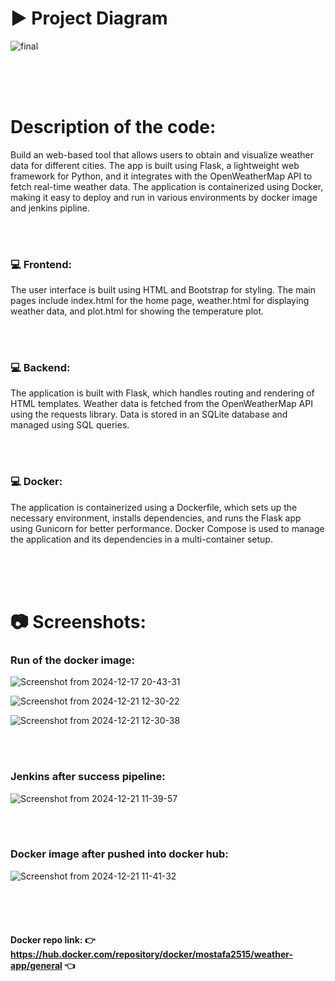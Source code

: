 <h1>▶️ Project Diagram</h1>

![final](https://github.com/user-attachments/assets/f10b5d08-5d74-4a24-adb8-3daddef7766c)

<br><br><br>

<h1>Description of the code:</h1> 

Build an web-based tool that allows users to obtain and visualize weather data for different cities. The app is built using Flask,
a lightweight web framework for Python, and it integrates with the OpenWeatherMap API to fetch real-time weather data.
The application is containerized using Docker, making it easy to deploy and run in various environments by docker image and jenkins pipline.

<br><br>
<h3>💻 Frontend:</h3>

The user interface is built using HTML and Bootstrap for styling.
The main pages include index.html for the home page, weather.html for displaying weather data, and plot.html for showing the temperature plot.

<br><br>
<h3>💻 Backend:</h3>

The application is built with Flask, which handles routing and rendering of HTML templates.
Weather data is fetched from the OpenWeatherMap API using the requests library.
Data is stored in an SQLite database and managed using SQL queries.

<br><br>
<h3>💻 Docker:</h3>
The application is containerized using a Dockerfile, which sets up the necessary environment, installs dependencies, and runs the Flask app using Gunicorn for better performance.
Docker Compose is used to manage the application and its dependencies in a multi-container setup.

<br><br><br>
<h1>📷 Screenshots:</h1>

<h3>Run of the docker image:</h3>


![Screenshot from 2024-12-17 20-43-31](https://github.com/user-attachments/assets/7af22b7b-815f-4b3d-aea9-5c23b4bfd021)

![Screenshot from 2024-12-21 12-30-22](https://github.com/user-attachments/assets/705c3c0d-5f08-48d7-b33b-585ae7304105)

![Screenshot from 2024-12-21 12-30-38](https://github.com/user-attachments/assets/3d157fb6-c022-4eef-af07-59f7d1a29b5c)

<br><br>
<h3>Jenkins after success pipeline:</h3>


![Screenshot from 2024-12-21 11-39-57](https://github.com/user-attachments/assets/e823823b-18de-4d37-9c34-752766aacefb)

<br><br>
<h3>Docker image after pushed into docker hub:</h3>


![Screenshot from 2024-12-21 11-41-32](https://github.com/user-attachments/assets/88307d4e-d971-4194-a16d-9c1c700bc55f)



<br><br><br>
<h4>Docker repo link: 👉 <u>https://hub.docker.com/repository/docker/mostafa2515/weather-app/general</u> 👈</h4>
